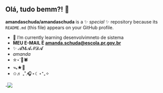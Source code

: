 ## Olá, tudo bemm?! 👋
**amandaschuda/amandaschuda** is a ✨ _special_ ✨ repository because its `README.md` (this file) appears on your GitHub profile.


- 🌱 I’m currently learning desenvolvimneto de sistema 
- **MEU E-MAIL É amanda.schuda@escola.pr.gov.br**
- ✨ 𝓐𝐌𝓐𝓝𝓓𝓐
- _amanda_
- ✮⋆˙🎱🕷️
- ᯓ★🎸
- ✩♬ ₊˚.🎧⋆☾⋆⁺₊✧


-[![](https://img.shields.io/badge/Instagram-E4405F?style=for-the-badge&logo=instagram&logoColor=white)](https://instagram.com/)
<!--

-->
